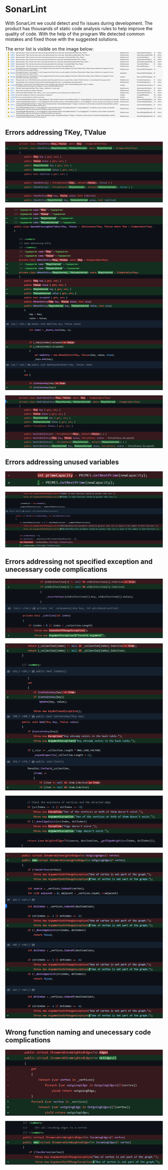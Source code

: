 # SonarLint 
 With SonarLint we could detect and fix issues during development. The product has thousands of static code analysis rules to help improve the quality of code. With the help of the program We detected common mistakes and fixed those with the suggested solutions.

The error list is visible on the image below:
 ![](image/SonarErrors.PNG)


## Errors addressing TKey, TValue

![](image/Sonar1.PNG)

![](image/Sonar5.PNG)


![](image/Sonar6.PNG)



## Errors addressing unused variables 



![](image/Sonar2.PNG)


![](image/Sonar11.PNG)



## Errors addressing not specified exception and unecessary code complications



![](image/Sonar3.PNG)


![](image/Sonar4.PNG)


![](image/Sonar8.PNG)


![](image/Sonar10.PNG)



## Wrong function naming and unecessary code complications


![](image/Sonar7.PNG)

![](image/Sonar9.PNG)


